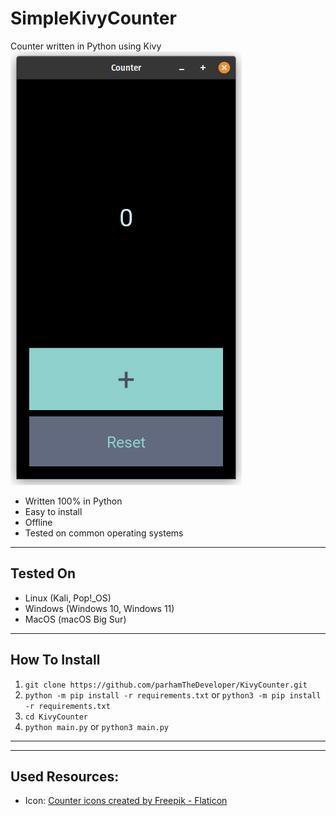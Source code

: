# SimpleKivyCounter
Counter written in Python using Kivy
![Program Environment](img/WorkEnvironment.png)

* Written 100% in Python
* Easy to install
* Offline
* Tested on common operating systems
---
## Tested On
- Linux (Kali, Pop!_OS)
- Windows (Windows 10, Windows 11)
- MacOS (macOS Big Sur)
---
## How To Install
1. `git clone https://github.com/parhamTheDeveloper/KivyCounter.git`
2. `python -m pip install -r requirements.txt` or `python3 -m pip install -r requirements.txt`
3. `cd KivyCounter`
4. `python main.py` or `python3 main.py`
---
---
## Used Resources:
- Icon: <a href="https://www.flaticon.com/free-icons/counter" title="counter icons">Counter icons created by Freepik - Flaticon</a>
